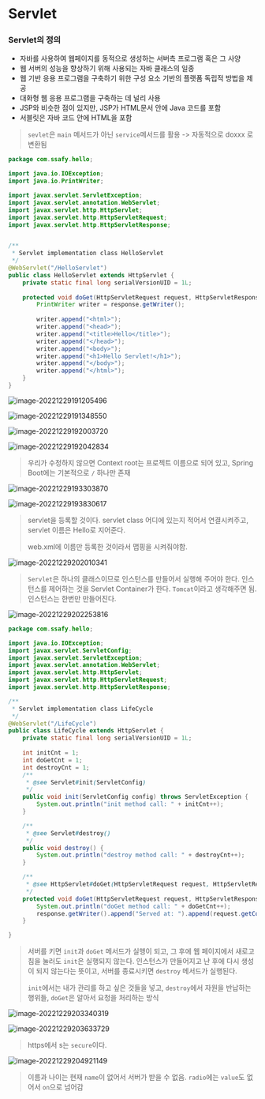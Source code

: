 # Servlet

### Servlet의 정의

- 자바를 사용하여 웹페이지를 동적으로 생성하는 서버측 프로그램 혹은 그 사양
- 웹 서버의 성능을 향상하기 위해 사용되는 자바 클래스의 일종
- 웹 기반 응용 프로그램을 구축하기 위한 구성 요소 기반의 플랫폼 독립적 방법을 제공
- 대화형 웹 응용 프로그램을 구축하는 데 널리 사용
- JSP와 비슷한 점이 있지만, JSP가 HTML문서 안에 Java 코드를 포함
- 서블릿은 자바 코드 안에 HTML을 포함

> `sevlet`은 `main` 메서드가 아닌 `service`메서드를 활용 -> 자동적으로 doxxx 로 변환됨

```java
package com.ssafy.hello;

import java.io.IOException;
import java.io.PrintWriter;

import javax.servlet.ServletException;
import javax.servlet.annotation.WebServlet;
import javax.servlet.http.HttpServlet;
import javax.servlet.http.HttpServletRequest;
import javax.servlet.http.HttpServletResponse;


/**
 * Servlet implementation class HelloServlet
 */
@WebServlet("/HelloServlet")
public class HelloServlet extends HttpServlet {
	private static final long serialVersionUID = 1L;
       
	protected void doGet(HttpServletRequest request, HttpServletResponse response) throws ServletException, IOException {
		PrintWriter writer = response.getWriter();
		
		writer.append("<html>");
		writer.append("<head>");
		writer.append("<title>Hello</title>");		
		writer.append("</head>");
		writer.append("<body>");
		writer.append("<h1>Hello Servlet!</h1>");
		writer.append("</body>");
		writer.append("</html>");
	}
}
```

![image-20221229191205496](assets/image-20221229191205496.png)

![image-20221229191348550](assets/image-20221229191348550.png)

![image-20221229192003720](assets/image-20221229192003720.png)

![image-20221229192042834](assets/image-20221229192042834.png)

> 우리가 수정하지 않으면 Context root는 프로젝트 이름으로 되어 있고, Spring Boot에는 기본적으로 `/` 하나만 존재

![image-20221229193303870](assets/image-20221229193303870.png)



![image-20221229193830617](assets/image-20221229193830617.png)

> servlet을 등록할 것이다. servlet class 어디에 있는지 적어서 연결시켜주고, servlet 이름은 Hello로 지어준다.
>
> web.xml에 이름만 등록한 것이라서 맵핑을 시켜줘야함.

![image-20221229202010341](assets/image-20221229202010341.png)

> `Servlet`은 하나의 클래스이므로 인스턴스를 만들어서 실행해 주어야 한다. 인스턴스를 제어하는 것을 Servlet Container가 한다. `Tomcat`이라고 생각해주면 됨. 인스턴스는 한번만 만들어진다.

![image-20221229202253816](assets/image-20221229202253816.png)

```java
package com.ssafy.hello;

import java.io.IOException;
import javax.servlet.ServletConfig;
import javax.servlet.ServletException;
import javax.servlet.annotation.WebServlet;
import javax.servlet.http.HttpServlet;
import javax.servlet.http.HttpServletRequest;
import javax.servlet.http.HttpServletResponse;

/**
 * Servlet implementation class LifeCycle
 */
@WebServlet("/LifeCycle")
public class LifeCycle extends HttpServlet {
	private static final long serialVersionUID = 1L;
       
	int initCnt = 1;
	int doGetCnt = 1;
	int destroyCnt = 1;
	/**
	 * @see Servlet#init(ServletConfig)
	 */
	public void init(ServletConfig config) throws ServletException {
		System.out.println("init method call: " + initCnt++);
	}

	/**
	 * @see Servlet#destroy()
	 */
	public void destroy() {
		System.out.println("destroy method call: " + destroyCnt++);
	}

	/**
	 * @see HttpServlet#doGet(HttpServletRequest request, HttpServletResponse response)
	 */
	protected void doGet(HttpServletRequest request, HttpServletResponse response) throws ServletException, IOException {
		System.out.println("doGet method call: " + doGetCnt++);
		response.getWriter().append("Served at: ").append(request.getContextPath());
	}

}
```

> 서버를 키면 `init`과 `doGet` 메서드가 실행이 되고, 그 후에 웹 페이지에서 새로고침을 눌러도 `init`은 실행되지 않는다. 인스턴스가 만들어지고 난 후에 다시 생성이 되지 않는다는 뜻이고, 서버를 종료시키면 `destroy` 메서드가 실행된다.
>
> `init`에서는 내가 관리를 하고 싶은 것들을 넣고, `destroy`에서 자원을 반납하는 행위들, `doGet`은 알아서 요청을 처리하는 방식

![image-20221229203340319](assets/image-20221229203340319.png)

![image-20221229203633729](assets/image-20221229203633729.png)

> https에서 s는 `secure`이다.

![image-20221229204921149](assets/image-20221229204921149.png)

> 이름과 나이는 현재 `name`이 없어서 서버가 받을 수 없음. `radio`에는 `value`도 없어서 `on`으로 넘어감